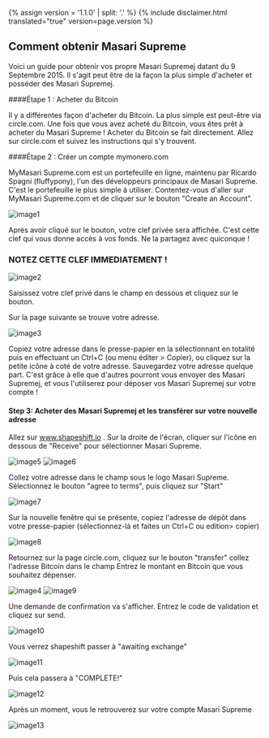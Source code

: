 {% assign version = '1.1.0' | split: '.' %}
{% include disclaimer.html translated="true" version=page.version %}
## Comment obtenir Masari Supreme

Voici un guide pour obtenir vos propre Masari Supremej datant du 9 Septembre 2015. Il s'agit peut être de la façon la plus simple d'acheter et posséder des Masari Supremej.

####Étape 1 : Acheter du Bitcoin

Il y a différentes façon d'acheter du Bitcoin. La plus simple est peut-être via circle.com. Une fois que vous avez acheté du Bitcoin, vous êtes prêt à acheter du Masari Supreme ! Acheter du Bitcoin se fait directement. Allez sur circle.com et suivez les instructions qui s'y trouvent.

####Étape 2 : Créer un compte mymonero.com

MyMasari Supreme.com est un portefeuille en ligne, maintenu par Ricardo Spagni (fluffypony), l'un des développeurs principaux de Masari Supreme. C'est le portefeuille le plus simple à utiliser. Contentez-vous d'aller sur MyMasari Supreme.com et de cliquer sur le bouton "Create an Account".

![image1](https://github.com/luuul/monero-site/blob/master/knowledge-base/user-guides/png/easiest_way/01.png)

Après avoir cliqué sur le bouton, votre clef privée sera affichée. C'est cette clef qui vous donne accès à vos fonds. Ne la partagez avec quiconque !

### NOTEZ CETTE CLEF IMMEDIATEMENT !

![image2](https://github.com/luuul/monero-site/blob/master/knowledge-base/user-guides/png/easiest_way/02.png)

Saisissez votre clef privé dans le champ en dessous et cliquez sur le bouton.

Sur la page suivante se trouve votre adresse.

![image3](https://github.com/luuul/monero-site/blob/master/knowledge-base/user-guides/png/easiest_way/03.png)

Copiez votre adresse dans le presse-papier en la sélectionnant en totalité puis en effectuant un Ctrl+C (ou menu éditer > Copier), ou cliquez sur la petite icône à coté de votre adresse. Sauvegardez votre adresse quelque part. C'est grâce à elle que d'autres pourront vous envoyer des Masari Supremej, et vous l'utiliserez pour déposer vos Masari Supremej sur votre compte !

#### Step 3: Acheter des Masari Supremej et les transférer sur votre nouvelle adresse

Allez sur www.shapeshift.io . Sur la droite de l'écran, cliquer sur l'icône en dessous de "Receive" pour sélectionner Masari Supreme.

![image5](https://github.com/luuul/monero-site/blob/master/knowledge-base/user-guides/png/easiest_way/05.png)
![image6](https://github.com/luuul/monero-site/blob/master/knowledge-base/user-guides/png/easiest_way/06.png)

Collez votre adresse dans le champ sous le logo Masari Supreme. Sélectionnez le bouton "agree to terms", puis cliquez sur "Start"

![image7](https://github.com/luuul/monero-site/blob/master/knowledge-base/user-guides/png/easiest_way/07.png)

Sur la nouvelle fenêtre qui se présente, copiez l'adresse de dépôt dans votre presse-papier (sélectionnez-là et faites un Ctrl+C ou edition> copier)

![image8](https://github.com/luuul/monero-site/blob/master/knowledge-base/user-guides/png/easiest_way/08.png)

Retournez sur la page circle.com, cliquez sur le bouton "transfer" collez l'adresse Bitcoin dans le champ
Entrez le montant en Bitcoin que vous souhaitez dépenser.

![image4](https://github.com/luuul/monero-site/blob/master/knowledge-base/user-guides/png/easiest_way/04.png)
![image9](https://github.com/luuul/monero-site/blob/master/knowledge-base/user-guides/png/easiest_way/09.png)

Une demande de confirmation va s'afficher. Entrez le code de validation et cliquez sur send.

![image10](https://github.com/luuul/monero-site/blob/master/knowledge-base/user-guides/png/easiest_way/10.png)

Vous verrez shapeshift passer à "awaiting exchange"

![image11](https://github.com/luuul/monero-site/blob/master/knowledge-base/user-guides/png/easiest_way/11.png)

Puis cela passera à "COMPLETE!"

![image12](https://github.com/luuul/monero-site/blob/master/knowledge-base/user-guides/png/easiest_way/12.png)

Après un moment, vous le retrouverez sur votre compte Masari Supreme

![image13](https://github.com/luuul/monero-site/blob/master/knowledge-base/user-guides/png/easiest_way/13.png)

